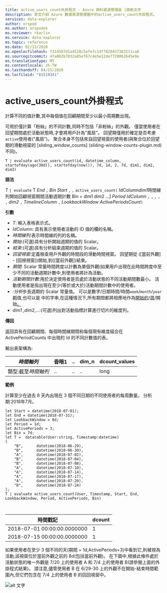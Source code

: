 ```yaml
---
title: active_users_count外掛程式 - Azure 資料資源管理員 |微軟文件
description: 本文介紹 Azure 數據資源管理器中的active_users_count外掛程式。
services: data-explorer
author: orspod
ms.author: orspodek
ms.reviewer: rkarlin
ms.service: data-explorer
ms.topic: reference
ms.date: 02/13/2020
ms.openlocfilehash: f324507d1a4528c5efefc14f7820437383211ca6
ms.sourcegitcommit: 47a002b7032a05ef67c4e5e12de7720062645e9e
ms.translationtype: MT
ms.contentlocale: zh-TW
ms.lasthandoff: 04/15/2020
ms.locfileid: "81519341"
---
```

# <a name="active_users_count-plugin"></a>active_users_count外掛程式

計算不同的值計數,其中每個值在回顧期間至少以最小周期數出現。

可用於僅計算「粉絲」的不同計數,同時不包括「非粉絲」的外觀。 僅當使用者在回望期間處於活動狀態時,才會將用戶計為"風扇"。 回望期僅用於確定是否考慮`active`使用者("風扇")。 聚合本身不包括來自回望視窗的使用者(與聚合位於回望期的滑動視窗的 [sliding_window_counts] (sliding-window-counts-plugin.md) 不同)。

```kusto
T | evaluate active_users_count(id, datetime_column, startofday(ago(30d)), startofday(now()), 7d, 1d, 2, 7d, dim1, dim2, dim3)
```

**語法**

*T* `| evaluate` T *End* `,` *Bin* *Start* `,` `,` `active_users_count(` IdColumn*dim1*時間線列開始回顧視窗期間活動週期計數 Bin = dim1 dim2 ...] *Period* *IdColumn* `,` `,` `,` `,` `,` *dim2* `,` *TimelineColumn* `,` *LookbackWindow* *ActivePeriodsCount*`)`

**引數**

* *T*: 輸入表格表示式。
* *IdColumn*: 具有表示使用者活動的 ID 值的欄的名稱。 
* *時間線列*:表示時間線的列的名稱。
* *開始*:(可選)具有分析開始週期的值的 Scalar。
* *結束*:(可選)具有分析結束週期的值的 Scalar。
* *回望視窗*:定義檢查用戶外觀的時間段的滑動時間視窗。 回望期從 ([當前外觀] - [回視視窗])開始,到([當前外觀])結束。 
* *期間*: Scalar 常量時間跨度以計數為單個外觀(如果用戶出現在此時間跨度中至少不同的活動週期計數中,則使用者將計為活動。
* *活動期間計數*:用於決定使用者是否處於活動狀態的不同活動期間數最小。 活動使用者是指出現在至少(等於或大於)活動期間計數中的使用者。
* *:分析*步長週期的 Scalar 常量值。 可以是數字/日期時間/時間`week`/`month`/`year`戳值,也可以是 中的字串,在這種情況下,所有期間都將相應地作為[開始的](startofmonthfunction.md)/[周](startofweekfunction.md)/開始[。](startofyearfunction.md)
* *dim1* *,dim2*,...:(可選)列出對活動指標計算進行切片的維度列。

**傳回**

返回具有在回顧期間、每個時間線期間和每個現有維度組合在 ActivePeriodCounts 中出現的 Id 的不同計數值的表。

輸出表架構為:

|*時間軸列*|昏暗1|..|dim_n|dcount_values|
|---|---|---|---|---|
|類型:截至*時間軸列*|..|..|..|long|


**範例**

計算至少在過去 8 天內出現在 3 個不同日期的不同使用者的每周數量。 分析期:2018年7月。

```kusto
let Start = datetime(2018-07-01);
let End = datetime(2018-07-31);
let LookbackWindow = 8d;
let Period = 1d;
let ActivePeriods = 3;
let Bin = 7d; 
let T =  datatable(User:string, Timestamp:datetime)
[
    "B",      datetime(2018-06-29),
    "B",      datetime(2018-06-30),
    "A",      datetime(2018-07-02),
    "B",      datetime(2018-07-04),
    "B",      datetime(2018-07-08),
    "A",      datetime(2018-07-10),
    "A",      datetime(2018-07-14),
    "A",      datetime(2018-07-17),
    "A",      datetime(2018-07-20),
    "B",      datetime(2018-07-24)
]; 
T | evaluate active_users_count(User, Timestamp, Start, End, LookbackWindow, Period, ActivePeriods, Bin)



```

|時間戳記|dcount|
|---|---|
|2018-07-01 00:00:00.0000000|1|
|2018-07-15 00:00:00.0000000|1|

如果使用者在至少 3 個不同的天(期間 = 1d,ActivePeriods=3)中看到它,則被視為活動,該視窗位於當前外觀之前的 8d(包括當前外觀)。 在下圖中,根據此條件處於活動狀態的唯一外觀是 7/20 上的使用者 A 和 7/4 上的使用者 B(請參閱上面的外掛程式結果)。 請注意,儘管使用者 B 在 6/29-30 上的外觀不在開始-結束時間範圍內,但它們包含在 7/4 上的使用者 B 的回回視窗中。 

![alt 文字](images/queries/active-users-count.png "活動使用者計數")